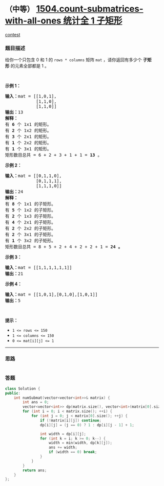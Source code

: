# `（中等）` [1504.count-submatrices-with-all-ones 统计全 1 子矩形](https://leetcode-cn.com/problems/count-submatrices-with-all-ones/)

[contest](https://leetcode-cn.com/contest/weekly-contest-196/problems/count-submatrices-with-all-ones/)

### 题目描述
<p>给你一个只包含 0 和 1 的&nbsp;<code>rows * columns</code>&nbsp;矩阵&nbsp;<code>mat</code>&nbsp;，请你返回有多少个&nbsp;<strong>子矩形</strong>&nbsp;的元素全部都是 1 。</p>

<p>&nbsp;</p>

<p><strong>示例 1：</strong></p>

<pre><strong>输入：</strong>mat = [[1,0,1],
&nbsp;           [1,1,0],
&nbsp;           [1,1,0]]
<strong>输出：</strong>13
<strong>解释：
</strong>有 <strong>6</strong>&nbsp;个 1x1 的矩形。
有 <strong>2</strong> 个 1x2 的矩形。
有 <strong>3</strong> 个 2x1 的矩形。
有 <strong>1</strong> 个 2x2 的矩形。
有 <strong>1</strong> 个 3x1 的矩形。
矩形数目总共 = 6 + 2 + 3 + 1 + 1 = <strong>13</strong>&nbsp;。
</pre>

<p><strong>示例 2：</strong></p>

<pre><strong>输入：</strong>mat = [[0,1,1,0],
&nbsp;           [0,1,1,1],
&nbsp;           [1,1,1,0]]
<strong>输出：</strong>24
<strong>解释：</strong>
有 <strong>8</strong> 个 1x1 的子矩形。
有 <strong>5</strong> 个 1x2 的子矩形。
有 <strong>2</strong> 个 1x3 的子矩形。
有 <strong>4</strong> 个 2x1 的子矩形。
有 <strong>2</strong> 个 2x2 的子矩形。
有 <strong>2</strong> 个 3x1 的子矩形。
有 <strong>1</strong> 个 3x2 的子矩形。
矩形数目总共 = 8 + 5 + 2 + 4 + 2 + 2 + 1 = <strong>24</strong><strong> 。</strong>
</pre>

<p><strong>示例 3：</strong></p>

<pre><strong>输入：</strong>mat = [[1,1,1,1,1,1]]
<strong>输出：</strong>21
</pre>

<p><strong>示例 4：</strong></p>

<pre><strong>输入：</strong>mat = [[1,0,1],[0,1,0],[1,0,1]]
<strong>输出：</strong>5
</pre>

<p>&nbsp;</p>

<p><strong>提示：</strong></p>

<ul>
	<li><code>1 <= rows&nbsp;<= 150</code></li>
	<li><code>1 <= columns&nbsp;<= 150</code></li>
	<li><code>0 <= mat[i][j] <= 1</code></li>
</ul>


---
### 思路
```
```



### 答题
``` C++
class Solution {
public:
    int numSubmat(vector<vector<int>>& matrix) {
        int ans = 0;
        vector<vector<int>> dp(matrix.size(), vector<int>(matrix[0].size(), 0));
        for (int i = 0; i < matrix.size(); ++i) {
            for (int j = 0; j < matrix[0].size(); ++j) {
                if (!matrix[i][j]) continue;
                dp[i][j] = (j == 0) ? 1 : dp[i][j - 1] + 1;

                int width = dp[i][j];
                for (int k = i; k >= 0; k--) {
                    width = min(width, dp[k][j]);
                    ans += width;
                    if (width == 0) break;
                }
            }
        }
        return ans;
    }
};
```




